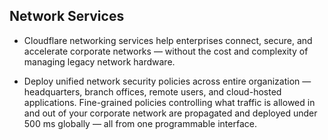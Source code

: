 ## Network Services

- Cloudflare networking services help enterprises connect, secure, and accelerate corporate networks — without the cost and complexity of managing legacy network hardware.

- Deploy unified network security policies across entire organization — headquarters, branch offices, remote users, and cloud-hosted applications. Fine-grained policies controlling what traffic is allowed in and out of your corporate network are propagated and deployed under 500 ms globally — all from one programmable interface.

